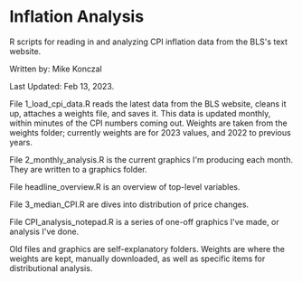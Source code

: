 # Inflation Analysis
R scripts for reading in and analyzing CPI inflation data from the BLS's text website.

Written by: Mike Konczal

Last Updated: Feb 13, 2023.
 
File 1_load_cpi_data.R reads the latest data from the BLS website, cleans it up, attaches a weights file, and saves it.
This data is updated monthly, within minutes of the CPI numbers coming out. Weights are taken from the weights folder; currently weights are for 2023 values, and 2022 to previous years.

File 2_monthly_analysis.R is the current graphics I'm producing each month. They are written to a graphics folder.

File headline_overview.R is an overview of top-level variables.

File 3_median_CPI.R are dives into distribution of price changes.
 
File CPI_analysis_notepad.R is a series of one-off graphics I've made, or analysis I've done.

Old files and graphics are self-explanatory folders. Weights are where the weights are kept, manually downloaded, as well as specific items for distributional analysis.